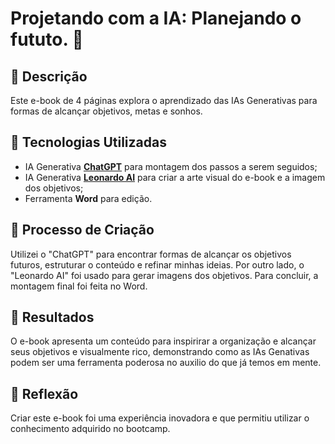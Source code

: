 # Projetando com a IA: Planejando o fututo. 🌌

## 📒 Descrição
Este e-book de 4 páginas explora o aprendizado das IAs Generativas para formas de alcançar objetivos, metas e sonhos.

## 🤖 Tecnologias Utilizadas
- IA Generativa **[ChatGPT](https://chat.openai.com)** para montagem dos passos a serem seguidos;
- IA Generativa **[Leonardo AI](https://leonardo.ai)** para criar a arte visual do e-book e a imagem dos objetivos;
- Ferramenta **Word** para edição.

## 🧐 Processo de Criação
Utilizei o "ChatGPT" para encontrar formas de alcançar os objetivos futuros, estruturar o conteúdo e refinar minhas ideias. Por outro lado, o "Leonardo AI" foi usado para gerar imagens dos objetivos. Para concluir, a montagem final foi feita no Word.
## 🚀 Resultados
O e-book apresenta um conteúdo para inspirirar a organização e alcançar seus objetivos e visualmente rico, demonstrando como as IAs Genativas podem ser uma ferramenta poderosa no auxilio do que já temos em mente.


## 💭 Reflexão
Criar este e-book foi uma experiência inovadora e que permitiu utilizar o conhecimento adquirido no bootcamp.
